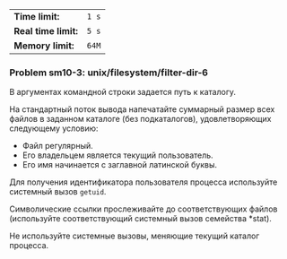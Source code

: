 |                      |       |
|----------------------|-------|
| **Time limit:**      | `1 s` |
| **Real time limit:** | `5 s` |
| **Memory limit:**    | `64M` |


### Problem sm10-3: unix/filesystem/filter-dir-6

В аргументах командной строки задается путь к каталогу.

На стандартный поток вывода напечатайте суммарный размер всех файлов в заданном каталоге (без
подкаталогов), удовлетворяющих следующему условию:

  * Файл регулярный.
  * Его владельцем является текущий пользователь.
  * Его имя начинается с заглавной латинской буквы.

Для получения идентификатора пользователя процесса используйте системный вызов `getuid`.

Символические ссылки прослеживайте до соответствующих файлов (используйте соответствующий системный
вызов семейства *stat).

Не используйте системные вызовы, меняющие текущий каталог процесса.

